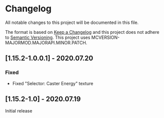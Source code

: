 # Changelog
All notable changes to this project will be documented in this file.

The format is based on [Keep a Changelog](http://keepachangelog.com/en/1.0.0/) and this project does not adhere to [Semantic Versioning](http://semver.org/spec/v2.0.0.html).
This project uses MCVERSION-MAJORMOD.MAJORAPI.MINOR.PATCH.

## [1.15.2-1.0.0.1] - 2020.07.20
### Fixed
- Fixed "Selector: Caster Energy" texture

## [1.15.2-1.0] - 2020.07.19
Initial release